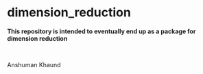 # dimension_reduction


**This repository is intended to eventually end up as a package for dimension reduction**

<br>

Anshuman Khaund

<br>
